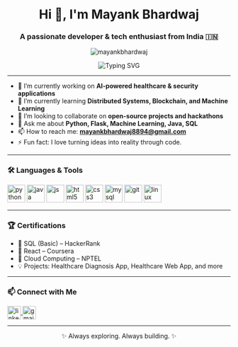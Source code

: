 <h1 align="center">Hi 👋, I'm Mayank Bhardwaj</h1>
<h3 align="center">A passionate developer & tech enthusiast from India 🇮🇳</h3>

<p align="center">
  <img src="https://komarev.com/ghpvc/?username=mayankbhardwaj&label=Profile%20views&color=0e75b6&style=flat" alt="mayankbhardwaj" />
</p>

<p align="center">
  <img src="https://readme-typing-svg.demolab.com?font=Fira+Code&weight=500&pause=1000&center=true&width=435&lines=Full+Stack+Developer;AI+Enthusiast;Tech+Explorer;Always+Learning+Something+New" alt="Typing SVG" />
</p>

---

- 🔭 I’m currently working on **AI-powered healthcare & security applications**
- 🌱 I’m currently learning **Distributed Systems, Blockchain, and Machine Learning**
- 👯 I’m looking to collaborate on **open-source projects and hackathons**
- 💬 Ask me about **Python, Flask, Machine Learning, Java, SQL**
- 📫 How to reach me: **mayankbhardwaj8894@gmail.com**
- ⚡ Fun fact: I love turning ideas into reality through code.

---

### 🛠️ Languages & Tools

<p align="left">
  <img src="https://cdn.jsdelivr.net/gh/devicons/devicon/icons/python/python-original.svg" alt="python" width="40" height="40"/>
  <img src="https://cdn.jsdelivr.net/gh/devicons/devicon/icons/java/java-original.svg" alt="java" width="40" height="40"/>
  <img src="https://cdn.jsdelivr.net/gh/devicons/devicon/icons/javascript/javascript-original.svg" alt="js" width="40" height="40"/>
  <img src="https://cdn.jsdelivr.net/gh/devicons/devicon/icons/html5/html5-original.svg" alt="html5" width="40" height="40"/>
  <img src="https://cdn.jsdelivr.net/gh/devicons/devicon/icons/css3/css3-original.svg" alt="css3" width="40" height="40"/>
  <img src="https://cdn.jsdelivr.net/gh/devicons/devicon/icons/mysql/mysql-original.svg" alt="mysql" width="40" height="40"/>
  <img src="https://cdn.jsdelivr.net/gh/devicons/devicon/icons/git/git-original.svg" alt="git" width="40" height="40"/>
  <img src="https://cdn.jsdelivr.net/gh/devicons/devicon/icons/linux/linux-original.svg" alt="linux" width="40" height="40"/>
</p>

---

### 🏆 Certifications

- 🥇 SQL (Basic) – HackerRank
- 🥈 React – Coursera
- 🧠 Cloud Computing – NPTEL
- 💡 Projects: Healthcare Diagnosis App, Healthcare Web App, and more

---

### 📫 Connect with Me

<p align="left">
  <a href="https://www.linkedin.com/in/mayankbhardwaj/" target="blank">
    <img align="center" src="https://cdn.jsdelivr.net/gh/devicons/devicon/icons/linkedin/linkedin-original.svg" alt="linkedin" height="30" width="30" />
  </a>
  <a href="mailto:mayankbhardwaj8894@gmail.com">
    <img align="center" src="https://cdn.jsdelivr.net/gh/devicons/devicon/icons/google/google-original.svg" alt="gmail" height="30" width="30" />
  </a>
</p>

---

<p align="center">✨ Always exploring. Always building. ✨</p>
